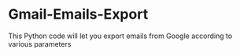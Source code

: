 # Gmail-Emails-Export
This Python code will let you export emails from Google according to various parameters
